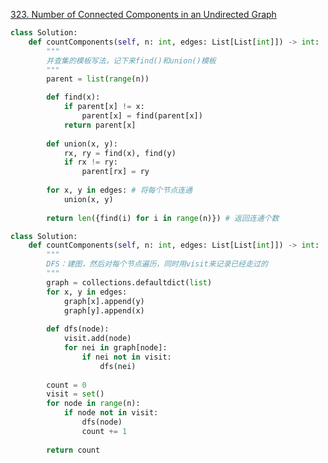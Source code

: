 [323. Number of Connected Components in an Undirected Graph](https://leetcode.com/problems/number-of-connected-components-in-an-undirected-graph/discuss/319459/Python3-UnionFindDFSBFS-solution)

```py
class Solution:
    def countComponents(self, n: int, edges: List[List[int]]) -> int:
        """
        并查集的模板写法，记下来find()和union()模板
        """
        parent = list(range(n))

        def find(x):
            if parent[x] != x:
                parent[x] = find(parent[x])
            return parent[x]
        
        def union(x, y):
            rx, ry = find(x), find(y)
            if rx != ry:
                parent[rx] = ry
        
        for x, y in edges: # 将每个节点连通
            union(x, y)
        
        return len({find(i) for i in range(n)}) # 返回连通个数
```


```py
class Solution:
    def countComponents(self, n: int, edges: List[List[int]]) -> int:
        """
        DFS：建图，然后对每个节点遍历，同时用visit来记录已经走过的
        """
        graph = collections.defaultdict(list)
        for x, y in edges:
            graph[x].append(y)
            graph[y].append(x)
        
        def dfs(node):
            visit.add(node)
            for nei in graph[node]:
                if nei not in visit:
                    dfs(nei)
        
        count = 0
        visit = set()
        for node in range(n):
            if node not in visit:
                dfs(node)
                count += 1
        
        return count

```